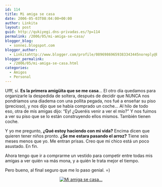 ```yaml
---
id: 114
title: Mi amiga se casa
date: 2006-05-03T08:04:00+00:00
author: Linkita
layout: post
guid: http://qukiyegi.dns-privadas.es/?p=114
permalink: /2006/05/mi-amiga-se-casa/
blogger_blog:
  - sonnei.blogspot.com
blogger_author:
  - Linkitahttp://www.blogger.com/profile/08969869659383343445noreply@blogger.com
blogger_permalink:
  - /2006/05/mi-amiga-se-casa.html
categories:
  - Amigos
  - Personal
---
```

Ufff, sí. <span style="font-weight: bold;">Es la primera amigüita que se me </span><span style="font-weight: bold;">casa</span>&#8230; El otro día quedamos para organizarle la despedida de soltera, después de decidir que NUNCA nos pondríamos una diadema con una pollita pegada, nos fué a enseñar su piso (precioso), y nos dijo que se había comprado un coche&#8230; Al hilo de todo eso, otra de mis amigas dijo: &#8220;Ey! ¿Queréis venir a ver el mío?&#8221; Y nos fuimos a ver su piso que se lo están construyendo ellos mismos. También tienen coche.

Y yo me pregunto, <span style="font-weight: bold;">¿Qué estoy haciendo </span><span style="font-weight: bold;">con mi vida?</span> Encima dicen que quieren tener niños pronto. <span style="font-weight: bold;">¿Se me estara pasando el arroz?</span> Tiene seis meses menos que yo. Me entran prisas. Creo que mi chico está un poco asustado. En fin.

Ahora tengo que ir a comprarme un vestido para competir entre todas mis amigas a ver quién va más mona, y a quién le trata mejor el tiempo.

Pero bueno, al final seguro que me lo paso genial. =) 

<div style="text-align: center;">
  <a href="http://www.flickr.com/photos/linkita/142132526/" target="_blank"><img src="http://i7.photobucket.com/albums/y261/linkitab/novia.gif" alt="Mi amiga se casa..." border="0" /></a>
</div>